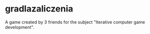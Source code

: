 # gradlazaliczenia
A game created by 3 friends for the subject "Iterative computer game development".
